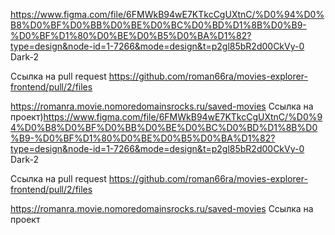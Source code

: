 https://www.figma.com/file/6FMWkB94wE7KTkcCgUXtnC/%D0%94%D0%B8%D0%BF%D0%BB%D0%BE%D0%BC%D0%BD%D1%8B%D0%B9-%D0%BF%D1%80%D0%BE%D0%B5%D0%BA%D1%82?type=design&node-id=1-7266&mode=design&t=p2gl85bR2d00CkVy-0 
Dark-2

Ссылка на pull request https://github.com/roman66ra/movies-explorer-frontend/pull/2/files

https://romanra.movie.nomoredomainsrocks.ru/saved-movies Ссылка на проект)https://www.figma.com/file/6FMWkB94wE7KTkcCgUXtnC/%D0%94%D0%B8%D0%BF%D0%BB%D0%BE%D0%BC%D0%BD%D1%8B%D0%B9-%D0%BF%D1%80%D0%BE%D0%B5%D0%BA%D1%82?type=design&node-id=1-7266&mode=design&t=p2gl85bR2d00CkVy-0 Dark-2

Ссылка на pull request https://github.com/roman66ra/movies-explorer-frontend/pull/2/files

https://romanra.movie.nomoredomainsrocks.ru/saved-movies Ссылка на проект
